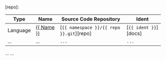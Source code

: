 
[site]: 
[docs]: 
[repo]: 


| Type | Name | Source Code Repository | Ident |
| ---- | ---- | ---------------------- | ----- |
| Language | [{{ Name }}][site] | [`{{ namespace }}/{{ repo }}.git`][repo] | [`{{ ident }}`][docs] |
| ... | ... | `...` | `...` |

...
...
